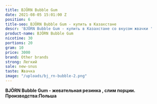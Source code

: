 ```yaml
---
title: BJÖRN Bubble Gum
date: 2021-08-05 15:01:00 Z
position: 6
title-seo: BJÖRN Bubble Gum - купить в Казахстане
descr: 'BJÖRN Bubble Gum - купить в Казахстане со вкусом жвачки '
product-name: BJÖRN Bubble Gum
nicotine: 30
portions: 20
gram: 10
price: 3000
brand: Other brands
strong: Легкий
sale: new-snus
taste: Жвачка
image: "/uploads/bj_rn-bubble-2.png"
---
```


**BJÖRN Bubble Gum - жевательная резинка , слим порции. Производства:Польша**